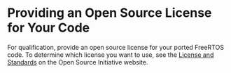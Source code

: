 # Providing an Open Source License for Your Code<a name="afq-license"></a>

For qualification, provide an open source license for your ported FreeRTOS code\. To determine which license you want to use, see the [License and Standards](https://opensource.org/licenses) on the Open Source Initiative website\.